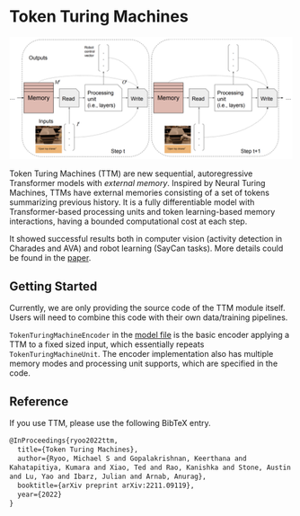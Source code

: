 Token Turing Machines
==
![Token Turing Machines](data/ttm.png)


Token Turing Machines (TTM) are new sequential, autoregressive Transformer
models with *external memory*. Inspired by Neural Turing Machines, TTMs have
external memories consisting of a set of tokens summarizing previous history. It
is a fully differentiable model with Transformer-based processing units and
token learning-based memory interactions, having a bounded computational cost at
each step.

It showed successful results both in computer vision (activity detection in
Charades and AVA) and robot learning (SayCan tasks). More details could be found
in the [paper](https://arxiv.org/abs/2211.09119).

## Getting Started

Currently, we are only providing the source code of the TTM module itself. Users
will need to combine this code with their own data/training pipelines.

```TokenTuringMachineEncoder``` in the [model file](model.py) is the basic
encoder applying a TTM to a fixed sized input, which essentially repeats
```TokenTuringMachineUnit```. The encoder implementation also has multiple
memory modes and processing unit supports, which are specified in the code.


## Reference

If you use TTM, please use the following BibTeX entry.

```
@InProceedings{ryoo2022ttm,
  title={Token Turing Machines},
  author={Ryoo, Michael S and Gopalakrishnan, Keerthana and Kahatapitiya, Kumara and Xiao, Ted and Rao, Kanishka and Stone, Austin and Lu, Yao and Ibarz, Julian and Arnab, Anurag},
  booktitle={arXiv preprint arXiv:2211.09119},
  year={2022}
}
```
